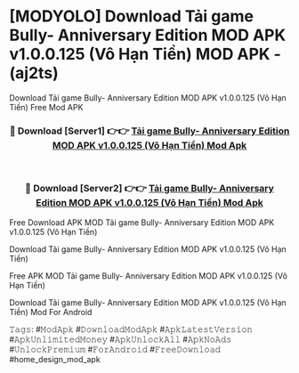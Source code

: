 # [MODYOLO] Download Tải game Bully- Anniversary Edition MOD APK v1.0.0.125 (Vô Hạn Tiền) MOD APK - (aj2ts)
Download Tải game Bully- Anniversary Edition MOD APK v1.0.0.125 (Vô Hạn Tiền) Free Mod APK

<div align="center">
<h3>🔴 Download [Server1] 👉👉 <a href="https://apk-comot.site?title=Tải_game_Bully-_Anniversary_Edition_MOD_APK_v1.0.0.125_(Vô_Hạn_Tiền)">Tải game Bully- Anniversary Edition MOD APK v1.0.0.125 (Vô Hạn Tiền) Mod Apk</a></h3><br>

<h3>🔴 Download [Server2] 👉👉 <a href="https://apk-comot.site?title=Tải_game_Bully-_Anniversary_Edition_MOD_APK_v1.0.0.125_(Vô_Hạn_Tiền)">Tải game Bully- Anniversary Edition MOD APK v1.0.0.125 (Vô Hạn Tiền) Mod Apk</a></h3>
</div>


Free Download APK MOD Tải game Bully- Anniversary Edition MOD APK v1.0.0.125 (Vô Hạn Tiền)

Download Tải game Bully- Anniversary Edition MOD APK v1.0.0.125 (Vô Hạn Tiền) 

Free APK MOD Tải game Bully- Anniversary Edition MOD APK v1.0.0.125 (Vô Hạn Tiền) 

Download Tải game Bully- Anniversary Edition MOD APK v1.0.0.125 (Vô Hạn Tiền) Mod For Android

𝚃𝚊𝚐𝚜: #𝙼𝚘𝚍𝙰𝚙𝚔 #𝙳𝚘𝚠𝚗𝚕𝚘𝚊𝚍𝙼𝚘𝚍𝙰𝚙𝚔 #𝙰𝚙𝚔𝙻𝚊𝚝𝚎𝚜𝚝𝚅𝚎𝚛𝚜𝚒𝚘𝚗 #𝙰𝚙𝚔𝚄𝚗𝚕𝚒𝚖𝚒𝚝𝚎𝚍𝙼𝚘𝚗𝚎𝚢 #𝙰𝚙𝚔𝚄𝚗𝚕𝚘𝚌𝚔𝙰𝚕𝚕 #𝙰𝚙𝚔𝙽𝚘𝙰𝚍𝚜 #𝚄𝚗𝚕𝚘𝚌𝚔𝙿𝚛𝚎𝚖𝚒𝚞𝚖 #𝙵𝚘𝚛𝙰𝚗𝚍𝚛𝚘𝚒𝚍 #𝙵𝚛𝚎𝚎𝙳𝚘𝚠𝚗𝚕𝚘𝚊𝚍 #home_design_mod_apk